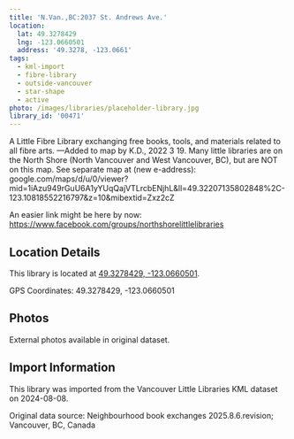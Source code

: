 ```yaml
---
title: 'N.Van.,BC:2037 St. Andrews Ave.'
location:
  lat: 49.3278429
  lng: -123.0660501
  address: '49.3278, -123.0661'
tags:
  - kml-import
  - fibre-library
  - outside-vancouver
  - star-shape
  - active
photo: /images/libraries/placeholder-library.jpg
library_id: '00471'
---
```

A Little Fibre Library exchanging free books, tools, and materials related to all fibre arts.
—Added to map by K.D., 2022 3 19.
Many little libraries are on the North Shore (North Vancouver and West Vancouver, BC),
but are NOT on this map.
See separate map at (new e-address):
google.com/maps/d/u/0/viewer?mid=1iAzu949rGuU6A1yYUqQajVTLrcbENjhL&ll=49.32207135802848%2C-123.10818552216797&z=10&mibextid=Zxz2cZ

An easier link might be here by now:
https://www.facebook.com/groups/northshorelittlelibraries

## Location Details

This library is located at [49.3278429, -123.0660501](https://www.google.com/maps?q=49.3278429,-123.0660501).

GPS Coordinates: 49.3278429, -123.0660501

## Photos

External photos available in original dataset.

## Import Information

This library was imported from the Vancouver Little Libraries KML dataset on 2024-08-08.

Original data source: Neighbourhood book exchanges 2025.8.6.revision; Vancouver, BC, Canada
